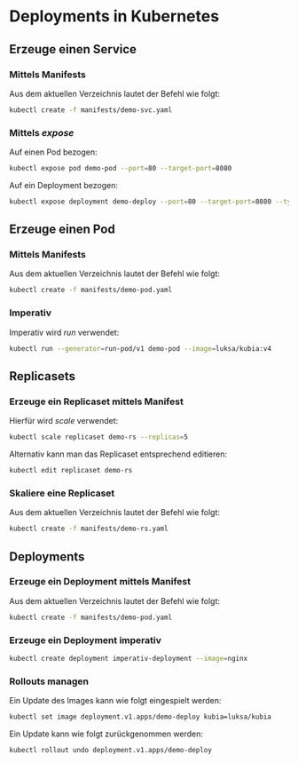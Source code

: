 # Deployments in Kubernetes

## Erzeuge einen Service

### Mittels Manifests
Aus dem aktuellen Verzeichnis lautet der Befehl wie folgt:

```bash
kubectl create -f manifests/demo-svc.yaml
```

### Mittels *expose*

Auf einen Pod bezogen:

```bash
kubectl expose pod demo-pod --port=80 --target-port=8080 
```
Auf ein Deployment bezogen:

```bash
kubectl expose deployment demo-deploy --port=80 --target-port=8080 --type=NodePort
```

## Erzeuge einen Pod

### Mittels Manifests

Aus dem aktuellen Verzeichnis lautet der Befehl wie folgt:

```bash
kubectl create -f manifests/demo-pod.yaml
```

### Imperativ

Imperativ wird *run* verwendet:

```bash
kubectl run --generator=run-pod/v1 demo-pod --image=luksa/kubia:v4
```

## Replicasets

### Erzeuge ein Replicaset mittels Manifest

Hierfür wird *scale* verwendet:

```bash
kubectl scale replicaset demo-rs --replicas=5
```

Alternativ kann man das Replicaset entsprechend editieren:

```bash
kubectl edit replicaset demo-rs
```

### Skaliere eine Replicaset

Aus dem aktuellen Verzeichnis lautet der Befehl wie folgt:

```bash
kubectl create -f manifests/demo-rs.yaml
```

## Deployments

### Erzeuge ein Deployment mittels Manifest

Aus dem aktuellen Verzeichnis lautet der Befehl wie folgt:

```bash
kubectl create -f manifests/demo-pod.yaml
```

### Erzeuge ein Deployment imperativ

```bash
kubectl create deployment imperativ-deployment --image=nginx
```

### Rollouts managen

Ein Update des Images kann wie folgt eingespielt werden:

```bash
kubectl set image deployment.v1.apps/demo-deploy kubia=luksa/kubia
```

Ein Update kann wie folgt zurückgenommen werden:

```bash
kubectl rollout undo deployment.v1.apps/demo-deploy
```